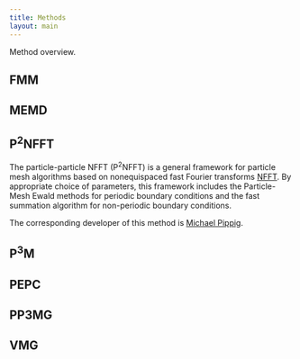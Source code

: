 ```yaml
---
title: Methods
layout: main
---
```


Method overview.

## FMM

## MEMD

## P<sup>2</sup>NFFT
The particle-particle NFFT (P<sup>2</sup>NFFT) is a general framework for particle mesh
algorithms based on nonequispaced fast Fourier transforms [NFFT](http://www-user.tu-chemnitz.de/~potts/nfft/).
By appropriate choice of parameters, this framework includes the Particle-Mesh Ewald methods
for periodic boundary conditions and the fast summation algorithm
for non-periodic boundary conditions.

The corresponding developer of this method is [Michael Pippig](./tests.html#mpip).

## P<sup>3</sup>M

## PEPC

## PP3MG

## VMG
